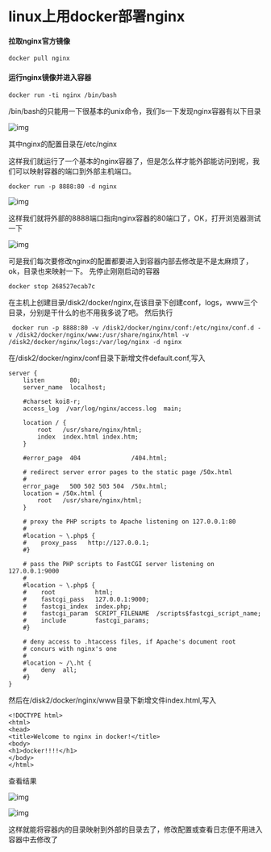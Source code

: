 # linux上用docker部署nginx

#### 拉取nginx官方镜像

```
docker pull nginx
```

#### 运行nginx镜像并进入容器

```
docker run -ti nginx /bin/bash
```

/bin/bash的只能用一下很基本的unix命令，我们ls一下发现nginx容器有以下目录



![img](https://upload-images.jianshu.io/upload_images/6955829-1dbcd4fbb8d38369.png?imageMogr2/auto-orient/strip%7CimageView2/2/w/1042/format/webp)



其中nginx的配置目录在/etc/nginx

这样我们就运行了一个基本的nginx容器了，但是怎么样才能外部能访问到呢，我们可以映射容器的端口到外部主机端口。

```
docker run -p 8888:80 -d nginx
```

![img](https://upload-images.jianshu.io/upload_images/6955829-7d787e6378ca0e81.png?imageMogr2/auto-orient/strip%7CimageView2/2/w/1200/format/webp)

这样我们就将外部的8888端口指向nginx容器的80端口了，OK，打开浏览器测试一下



![img](https://upload-images.jianshu.io/upload_images/6955829-56e749cda1b3098e.png?imageMogr2/auto-orient/strip%7CimageView2/2/w/642/format/webp)

可是我们每次要修改nginx的配置都要进入到容器内部去修改是不是太麻烦了，ok，目录也来映射一下。
先停止刚刚启动的容器

```
docker stop 268527ecab7c
```

在主机上创建目录/disk2/docker/nginx,在该目录下创建conf，logs，www三个目录，分别是干什么的也不用我多说了吧。
然后执行

```
 docker run -p 8888:80 -v /disk2/docker/nginx/conf:/etc/nginx/conf.d -v /disk2/docker/nginx/www:/usr/share/nginx/html -v /disk2/docker/nginx/logs:/var/log/nginx -d nginx
```

在/disk2/docker/nginx/conf目录下新增文件default.conf,写入

```
server {
    listen       80;
    server_name  localhost;

    #charset koi8-r;
    access_log  /var/log/nginx/access.log  main;

    location / {
        root   /usr/share/nginx/html;
        index  index.html index.htm;
    }

    #error_page  404              /404.html;

    # redirect server error pages to the static page /50x.html
    #
    error_page   500 502 503 504  /50x.html;
    location = /50x.html {
        root   /usr/share/nginx/html;
    }

    # proxy the PHP scripts to Apache listening on 127.0.0.1:80
    #
    #location ~ \.php$ {
    #    proxy_pass   http://127.0.0.1;
    #}

    # pass the PHP scripts to FastCGI server listening on 127.0.0.1:9000
    #
    #location ~ \.php$ {
    #    root           html;
    #    fastcgi_pass   127.0.0.1:9000;
    #    fastcgi_index  index.php;
    #    fastcgi_param  SCRIPT_FILENAME  /scripts$fastcgi_script_name;
    #    include        fastcgi_params;
    #}

    # deny access to .htaccess files, if Apache's document root
    # concurs with nginx's one
    #
    #location ~ /\.ht {
    #    deny  all;
    #}
}
```

然后在/disk2/docker/nginx/www目录下新增文件index.html,写入

```
<!DOCTYPE html>
<html>
<head>
<title>Welcome to nginx in docker!</title>
<body>
<h1>docker!!!!</h1>
</body>
</html>
```

查看结果



![img](https://upload-images.jianshu.io/upload_images/6955829-2b8177fcdceabf0f.png?imageMogr2/auto-orient/strip%7CimageView2/2/w/1200/format/webp)



![img](https://upload-images.jianshu.io/upload_images/6955829-dcdb80cfde55ac2a.png?imageMogr2/auto-orient/strip%7CimageView2/2/w/465/format/webp)

这样就能将容器内的目录映射到外部的目录去了，修改配置或查看日志便不用进入容器中去修改了